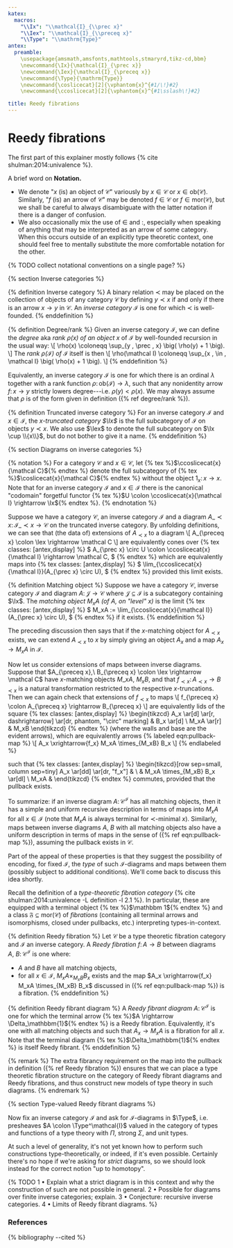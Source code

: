 ```yaml
---
katex:
  macros:
    "\\Ix": "\\mathcal{I}_{\\prec x}"
    "\\Iex": "\\mathcal{I}_{\\preceq x}"
    "\\Type": "\\mathrm{Type}"
antex:
  preamble:
    \usepackage{amsmath,amsfonts,mathtools,stmaryrd,tikz-cd,bbm}
    \newcommand{\Ix}{\mathcal{I}_{\prec x}}
    \newcommand{\Iex}{\mathcal{I}_{\preceq x}}
    \newcommand{\Type}{\mathrm{Type}}
    \newcommand{\coslicecat}[2]{\vphantom{x}^{#1/\!}#2}
    \newcommand{\ccoslicecat}[2]{\vphantom{x}^{#1\sslash\!}#2}

title: Reedy fibrations
---
```


# Reedy fibrations

The first part of this explainer mostly follows {% cite shulman:2014:univalence %}.

A brief word on **Notation.**
- We denote "$x$ (is) an object of $\mathcal C$" variously by $x \in \mathcal C$ or $x \in \mathrm{ob}(\mathcal C)$.
Similarly, "$f$ (is) an arrow of $\mathcal C$" may be denoted $f \in \mathcal C$ or $f \in \mathrm{mor}(\mathcal C)$, but we shall be careful to always disambiguate with the latter notation if there is a danger of confusion.
- We also occasionally mix the use of $\in$ and $\colon$, especially when speaking of anything that may be interpreted as an arrow of some category.
When this occurs outside of an explicitly type theoretic context, one should feel free to mentally substitute the more comfortable notation for the other.

{% TODO collect notational conventions on a single page? %}


{% section Inverse categories %}

{% definition Inverse category %}
A binary relation $\prec$ may be placed on the collection of objects of any category $\mathcal C$ by defining $y \prec x$ if and only if there is an arrow $x \rightarrow y$ in $\mathcal C$.
An *inverse category* $\mathcal I$ is one for which $\prec$ is well-founded.
{% enddefinition %}

{% definition Degree/rank %}
Given an inverse category $\mathcal I$, we can define the *degree* aka *rank $\rho(x)$ of an object $x$* of $\mathcal I$ by well-founded recursion in the usual way:
\\[
  \rho(x) \coloneqq \sup_{y \, \prec \, x} \big( \rho(y) + 1 \big).
\\]
The *rank $\rho(\mathcal I)$ of $\mathcal I$* itself is then
\\[
  \rho(\mathcal I) \coloneqq \sup_{x \, \in \, \mathcal I} \big( \rho(x) + 1 \big).
\\]
{% enddefinition %}

Equivalently, an inverse category $\mathcal I$ is one for which there is an ordinal $\lambda$ together with a rank function $\rho \colon \mathrm{ob}(\mathcal I) \rightarrow \lambda$, such that any nonidentity arrow $f \colon x \rightarrow y$ strictly lowers degree---i.e. $\rho(y) < \rho(x)$.
We may always assume that $\rho$ is of the form given in definition ({% ref degree/rank %}).

{% definition Truncated inverse category %}
For an inverse category $\mathcal I$ and $x \in \mathcal I$, the *$x$-truncated category $\Ix$* is the full subcategory of $\mathcal I$ on objects $y \prec x$.
We also use $\Iex$ to denote the full subcategory on $\Ix \cup \\{x\\}$, but do not bother to give it a name.
{% enddefinition %}


{% section Diagrams on inverse categories %}

{% notation %}
For a category $\mathcal C$ and $x \in \mathcal C$, let
{% tex %}$\ccoslicecat{x}{\mathcal C}${% endtex %}
denote the full subcategory of
{% tex %}$\coslicecat{x}{\mathcal C}${% endtex %}
without the object $\mathrm{1}_x \colon x \rightarrow x$.
Note that for an inverse category $\mathcal I$ and $x \in \mathcal I$ there is the canonical "codomain" forgetful functor
{% tex %}$U \colon \ccoslicecat{x}{\mathcal I} \rightarrow \Ix${% endtex %}.
{% endnotation %}

Suppose we have a category $\mathcal C$, an inverse category $\mathcal I$ and a diagram $A\_{\prec x} \colon \mathcal{I}\_{\prec x} \rightarrow \mathcal C$ on the truncated inverse category.
By unfolding definitions, we can see that (the data of) extensions of $A_{\prec x}$ to a diagram
\\[
  A_{\preceq x} \colon \Iex \rightarrow \mathcal C
\\]
are equivalently cones over
{% tex classes: [antex,display] %}
$
  A_{\prec x} \circ U \colon \ccoslicecat{x}{\mathcal I} \rightarrow \mathcal C,
$
{% endtex %}
which are equivalently maps into
{% tex classes: [antex,display] %}
$
  \lim_{\ccoslicecat{x}{\mathcal I}}(A_{\prec x} \circ U),
$
{% endtex %}
provided this limit exists.

{% definition Matching object %}
Suppose we have a category $\mathcal C$, inverse category $\mathcal I$ and diagram $A \colon \mathcal J \rightarrow \mathcal C$ where $\mathcal J \subseteq \mathcal I$ is a subcategory containing $\Ix$.
The *matching object $M_xA$ (of $A$, on "level" $x$)* is the limit
{% tex classes: [antex,display] %}
$
  M_xA := \lim_{\ccoslicecat{x}{\mathcal I}}(A_{\prec x} \circ U),
$
{% endtex %}
if it exists.
{% enddefinition %}

The preceding discussion then says that if the $x$-matching object for $A_{\prec x}$ exists, we can extend $A_{\prec x}$ to $x$ by simply giving an object $A_x$ and a map $A_x \rightarrow M_xA$ in $\mathcal I$.

Now let us consider extensions of maps between inverse diagrams.
Suppose that
$A_{\preceq x},\ B_{\preceq x} \colon \Iex \rightarrow \mathcal C$
have $x$-matching objects $M\_xA,\ M_xB$, and that
$f_{\prec x} \colon A_{\prec x} \rightarrow B_{\prec x}$
is a natural transformation restricted to the respective $x$-truncations.
Then we can again check that extensions of $f_{\prec x}$ to maps
\\[
  f_{\preceq x} \colon A_{\preceq x} \rightarrow B_{\preceq x}
\\]
are equivalently lids of the square
{% tex classes: [antex,display] %}
\begin{tikzcd}
  A_x \ar[d]
      \ar[r, dashrightarrow]
      \ar[dr, phantom, "\circ" marking] & B_x \ar[d] \\
  M_xA \ar[r]                           & M_xB
\end{tikzcd}
{% endtex %}
(where the walls and base are the evident arrows), which are equivalently arrows
{% labeled eqn:pullback-map %}
\\[
  A_x \xrightarrow{f_x} M_xA \times_{M_xB} B_x
\\]
{% endlabeled %}

such that
{% tex classes: [antex,display] %}
\begin{tikzcd}[row sep=small, column sep=tiny]
  A_x \ar[dd] \ar[dr, "f_x"] & \\
                             & M_xA \times_{M_xB} B_x \ar[dl] \\
  M_xA                       & 
\end{tikzcd}
{% endtex %}
commutes, provided that the pullback exists.

To summarize: if an inverse diagram $A \colon \mathcal{C}^{\mathcal I}$ has all matching objects, then it has a simple and uniform recursive description in terms of maps into $M_xA$ for all $x \in \mathcal I$ (note that $M_xA$ is always terminal for $\prec$-minimal $x$).
Similarly, maps between inverse diagrams $A$, $B$ with all matching objects also have a uniform description in terms of maps in the sense of
({% ref eqn:pullback-map %}),
assuming the pullback exists in $\mathcal C$.

Part of the appeal of these properties is that they suggest the possibility of encoding, for fixed $\mathcal I$, the *type* of such $\mathcal I$-diagrams and maps between them (possibly subject to additional conditions).
We'll come back to discuss this idea shortly.

Recall the definition of a *type-theoretic fibration category* {% cite shulman:2014:univalence -L definition -l 2.1 %}.
In particular, these are equipped with a terminal object
{% tex %}$\mathbbm 1${% endtex %}
and a class $\mathfrak F \subseteq \mathrm{mor}(\mathcal C)$ of *fibrations* (containing all terminal arrows and isomorphisms, closed under pullbacks, etc.) interpreting types-in-context.

{% definition Reedy fibration %}
Let $\mathcal C$ be a type theoretic fibration category and $\mathcal I$ an inverse category.
A *Reedy fibration* $f \colon A \rightarrow B$ between diagrams $A,\ B \colon \mathcal{C}^{\mathcal I}$ is one where:
- $A$ and $B$ have all matching objects,
- for all $x \in \mathcal I$, $M_xA \times_{M_xB} B_x$ exists and the map $A_x \xrightarrow{f_x} M_xA \times_{M_xB} B_x$ discussed in ({% ref eqn:pullback-map %}) is a fibration.
{% enddefinition %}

{% definition Reedy fibrant diagram %}
A *Reedy fibrant diagram* $A \colon \mathcal{C}^{\mathcal I}$ is one for which the terminal arrow
{% tex %}$A \rightarrow \Delta_\mathbbm{1}${% endtex %}
is a Reedy fibration.
Equivalently, it's one with all matching objects and such that $A_x \rightarrow M_xA$ is a fibration for all $x$.
Note that the terminal diagram
{% tex %}$\Delta_\mathbbm{1}${% endtex %}
is itself Reedy fibrant.
{% enddefinition %}

{% remark %}
The extra fibrancy requirement on the map into the pullback in definition ({% ref Reedy fibration %}) ensures that we can place a type theoretic fibration structure on the category of Reedy fibrant diagrams and Reedy fibrations, and thus construct new models of type theory in such diagrams.
{% endremark %}


{% section Type-valued Reedy fibrant diagrams %}

Now fix an inverse category $\mathcal I$ and ask for $\mathcal I$-diagrams in $\Type$,
i.e. presheaves $A \colon \Type^\mathcal{I}$ valued in the category of types and functions of a type theory with $\Pi$, strong $\Sigma$, and unit types.

At such a level of generality, it's not yet known how to perform such constructions type-theoretically, or indeed, if it's even possible.
Certainly there's no hope if we're asking for *strict* diagrams, so we should look instead for the correct notion "up to homotopy".

{% TODO
  1 • Explain what a strict diagram is in this context and why the construction of such are not possible in general.
  2 • Possible for diagrams over finite inverse categories; explain.
  3 • Conjecture: recursive inverse categories.
  4 • Limits of Reedy fibrant diagrams. 
%}


### References

{% bibliography --cited %}
